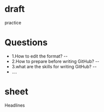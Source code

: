 # draft
practice  
# Questions
* 1.How to edit the format?
--
* 2.How to prepare before writing GitHub?
--
* 3.what are the skills for writing GitHub?
--  
* ....  
# sheet

Headlines
